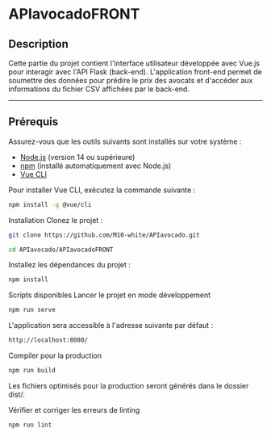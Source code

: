 # APIavocadoFRONT

## Description

Cette partie du projet contient l'interface utilisateur développée avec Vue.js pour interagir avec l'API Flask (back-end). L'application front-end permet de soumettre des données pour prédire le prix des avocats et d'accéder aux informations du fichier CSV affichées par le back-end.

---

## Prérequis

Assurez-vous que les outils suivants sont installés sur votre système :

- [Node.js](https://nodejs.org/) (version 14 ou supérieure)
- [npm](https://www.npmjs.com/) (installé automatiquement avec Node.js)
- [Vue CLI](https://cli.vuejs.org/)

Pour installer Vue CLI, exécutez la commande suivante :
```bash
npm install -g @vue/cli
```

Installation
Clonez le projet :
```bash
git clone https://github.com/M10-white/APIavocado.git
```
```bash
cd APIavocado/APIavocadoFRONT
```

Installez les dépendances du projet :
```bash
npm install
```

Scripts disponibles
Lancer le projet en mode développement
```bash
npm run serve
```

L'application sera accessible à l'adresse suivante par défaut :
```bash
http://localhost:8080/
```

Compiler pour la production
```bash
npm run build
```

Les fichiers optimisés pour la production seront générés dans le dossier dist/.

Vérifier et corriger les erreurs de linting
```bash
npm run lint
```
